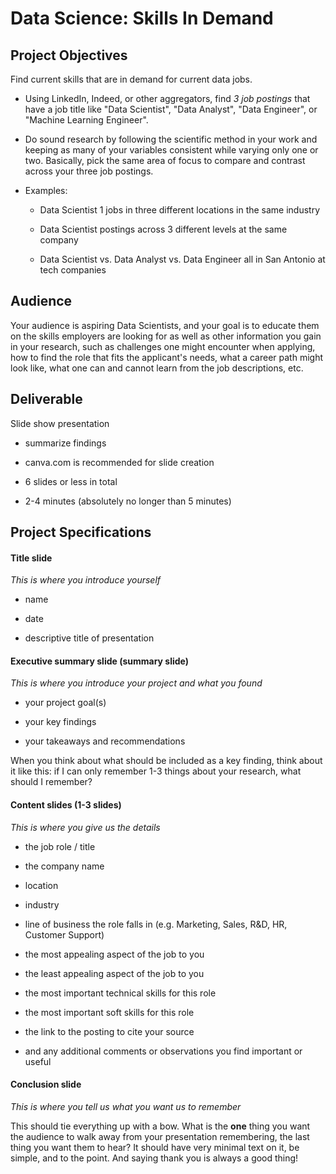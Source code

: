 # Data Science: Skills In Demand

## Project Objectives

Find current skills that are in demand for current data jobs.

- Using LinkedIn, Indeed, or other aggregators, find *3 job postings* that have a job title like "Data Scientist", "Data Analyst", "Data Engineer", or "Machine Learning Engineer".

- Do sound research by following the scientific method in your work and keeping as many of your variables consistent while varying only one or two. Basically, pick the same area of focus to compare and contrast across your three job postings. 

- Examples:
    - Data Scientist 1 jobs in three different locations in the same industry
    
    - Data Scientist postings across 3 different levels at the same company
    
    - Data Scientist vs. Data Analyst vs. Data Engineer all in San Antonio at tech companies


## Audience

Your audience is aspiring Data Scientists, and your goal is to educate them on the skills employers are looking for as well as other information you gain in your research, such as challenges one might encounter when applying, how to find the role that fits the applicant's needs, what a career path might look like, what one can and cannot learn from the job descriptions, etc. 


## Deliverable

Slide show presentation  

- summarize findings 

- canva.com is recommended for slide creation
 
- 6 slides or less in total 
 
- 2-4 minutes (absolutely no longer than 5 minutes)


## Project Specifications

#### Title slide
*This is where you introduce yourself* 

- name

- date

- descriptive title of presentation


#### Executive summary slide (summary slide)
*This is where you introduce your project and what you found* 

- your project goal(s)

- your key findings

- your takeaways and recommendations

When you think about what should be included as a key finding, think about it like this: if I can only remember 1-3 things about your research, what should I remember?


#### Content slides (1-3 slides)
*This is where you give us the details* 

- the job role / title

- the company name

- location

- industry

- line of business the role falls in (e.g. Marketing, Sales, R&D, HR, Customer Support)

- the most appealing aspect of the job to you

- the least appealing aspect of the job to you

- the most important technical skills for this role

- the most important soft skills for this role

- the link to the posting to cite your source

- and any additional comments or observations you find important or useful


#### Conclusion slide
*This is where you tell us what you want us to remember*

This should tie everything up with a bow. What is the **one** thing you want the audience to walk away from your presentation remembering, the last thing you want them to hear? It should have very minimal text on it, be simple, and to the point. And saying thank you is always a good thing! 